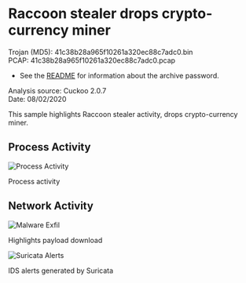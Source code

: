 # Raccoon stealer drops crypto-currency miner

Trojan (MD5): 41c38b28a965f10261a320ec88c7adc0.bin  
PCAP: 41c38b28a965f10261a320ec88c7adc0.pcap  

* See the [README](https://github.com/jstrosch/malware-samples) for information about the archive password.  

Analysis source: Cuckoo 2.0.7  
Date: 08/02/2020 

This sample highlights Raccoon stealer activity, drops crypto-currency miner. 

## Process Activity

![Process Activity](https://user-images.githubusercontent.com/1920756/90820902-b6ce6300-e2f7-11ea-8165-15a148b74b35.png)  

Process activity

## Network Activity

![Malware Exfil](https://user-images.githubusercontent.com/1920756/90820904-b7ff9000-e2f7-11ea-965d-1b187a59dbc3.png)    

Highlights payload download

![Suricata Alerts](https://user-images.githubusercontent.com/1920756/90820909-b9c95380-e2f7-11ea-9615-e28720441498.png)

IDS alerts generated by Suricata